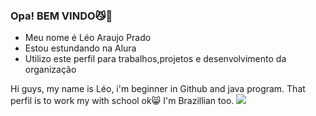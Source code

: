 ### Opa! BEM VINDO😼👋

- Meu nome é Léo Araujo Prado
- Estou estundando na Alura
- Utilizo este perfil para trabalhos,projetos e desenvolvimento da organização

Hi guys, my name is Léo, i'm beginner in Github and java program. That perfil is to work my with school ok😸
I'm Brazillian too.
![](!.[](https://wallpapers-clan.com/wp-content/uploads/2024/03/nyan-cat-meme-gif-desktop-wallpaper-preview.gif))

